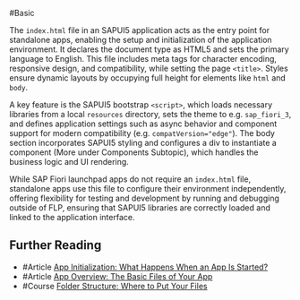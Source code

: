 #Basic 

The `index.html` file in an SAPUI5 application acts as the entry point for standalone apps, enabling the setup and initialization of the application environment. It declares the document type as HTML5 and sets the primary language to English. This file includes meta tags for character encoding, responsive design, and compatibility, while setting the page `<title>`. Styles ensure dynamic layouts by occupying full height for elements like `html` and `body`.

A key feature is the SAPUI5 bootstrap `<script>`, which loads necessary libraries from a local `resources` directory, sets the theme to e.g. `sap_fiori_3`, and defines application settings such as async behavior and component support for modern compatibility (e.g. `compatVersion="edge"`). The body section incorporates SAPUI5 styling and configures a div to instantiate a component (More under Components Subtopic), which handles the business logic and UI rendering.

While SAP Fiori launchpad apps do not require an `index.html` file, standalone apps use this file to configure their environment independently, offering flexibility for testing and development by running and debugging outside of FLP, ensuring that SAPUI5 libraries are correctly loaded and linked to the application interface.
## Further Reading

- #Article [App Initialization: What Happens When an App Is Started?](https://sapui5.hana.ondemand.com/#/topic/d2f58695fce3476f92fdfc07c9e8f7c6)
- #Article [App Overview: The Basic Files of Your App](https://sapui5.hana.ondemand.com/#/topic/28b59ca857044a7890a22aec8cf1fee9)
- #Course [Folder Structure: Where to Put Your Files](https://sapui5.hana.ondemand.com/#/topic/003f755d46d34dd1bbce9ffe08c8d46a)